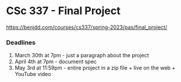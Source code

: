 # CSc 337 - Final Project
https://benjdd.com/courses/cs337/spring-2023/pas/final_project/

### Deadlines
1. March 30th at 7pm - just a paragraph about the project
2. April 4th at 7pm - document spec
3. May 3rd at 11:59pm - entire project in a zip file + live on the web + YouTube video
